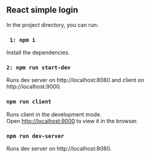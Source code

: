 
## React simple login

In the project directory, you can run:


### ` 1: npm i`

Install the dependencies.


### `2: npm run start-dev`

Runs dev server on http://localhost:8080 and client on http://localhost:9000.<br />

### `npm run client`

Runs client in the development mode.<br />
Open [http://localhost:9000](http://localhost:9000) to view it in the browser.

### `npm run dev-server`

Runs dev server on http://localhost:8080.<br />
